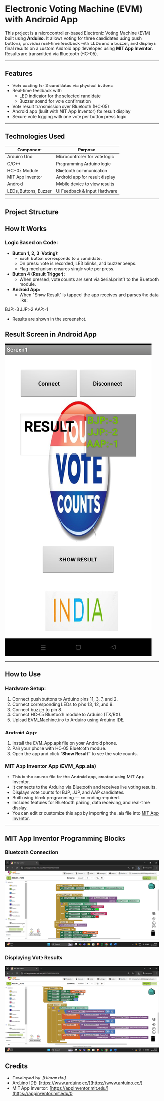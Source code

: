 # Electronic Voting Machine (EVM) with Android App

This project is a microcontroller-based Electronic Voting Machine (EVM) built using **Arduino**. It allows voting for three candidates using push buttons, provides real-time feedback with LEDs and a buzzer, and displays final results on a custom Android app developed using **MIT App Inventor**. Results are transmitted via Bluetooth (HC-05).

---

## Features

- Vote casting for 3 candidates via physical buttons
- Real-time feedback with:
  - LED indicator for the selected candidate
  - Buzzer sound for vote confirmation
- Vote result transmission over Bluetooth (HC-05)
- Android app (built with MIT App Inventor) for result display
- Secure vote logging with one vote per button press logic

---

## Technologies Used

| Component        | Purpose                          |
|------------------|----------------------------------|
| Arduino Uno      | Microcontroller for vote logic   |
| C/C++            | Programming Arduino logic        |
| HC-05 Module     | Bluetooth communication          |
| MIT App Inventor | Android app for result display   |
| Android          | Mobile device to view results    |
| LEDs, Buttons, Buzzer | UI Feedback & Input Hardware|

---

##  Project Structure

##  How It Works

### Logic Based on Code:
- **Button 1, 2, 3 (Voting):**
  - Each button corresponds to a candidate.
  - On press: vote is recorded, LED blinks, and buzzer beeps.
  - Flag mechanism ensures single vote per press.
- **Button 4 (Result Trigger):**
  - When pressed, vote counts are sent via Serial.print() to the Bluetooth module.
- **Android App:**
  - When "Show Result" is tapped, the app receives and parses the data like:
    
BJP:-3
    JJP:-2
    AAP:-1

  - Results are shown in the screenshot.
##  Result Screen in Android App
![Result Screenshot](https://raw.githubusercontent.com/himanshu-jangra77/EVM-Machine/90445555388255e06803004f7844e872dd214bac/EVM-Code/IMG_20250530_005515.jpg)

---

## How to Use

### Hardware Setup:
1. Connect push buttons to Arduino pins 11, 3, 7, and 2.
2. Connect corresponding LEDs to pins 13, 12, and 9.
3. Connect buzzer to pin 8.
4. Connect HC-05 Bluetooth module to Arduino (TX/RX).
5. Upload EVM_Machine.ino to Arduino using Arduino IDE.

### Android App:
1. Install the EVM_App.apk file on your Android phone.
2. Pair your phone with HC-05 Bluetooth module.
3. Open the app and click **“Show Result”** to see the vote counts.

### MIT App Inventor App (EVM_App.aia)

- This is the source file for the Android app, created using MIT App Inventor.
- It connects to the Arduino via Bluetooth and receives live voting results.
- Displays vote counts for BJP, JJP, and AAP candidates.
- Built using block programming — no coding required.
- Includes features for Bluetooth pairing, data receiving, and real-time display.
- You can edit or customize this app by importing the .aia file into [MIT App Inventor](https://ai2.appinventor.mit.edu/).

---

##  MIT App Inventor Programming Blocks

###  Bluetooth Connection
![Bluetooth Blocks](https://raw.githubusercontent.com/himanshu-jangra77/EVM-Machine/90445555388255e06803004f7844e872dd214bac/EVM-Code/Screenshot%202025-05-30%20000436.png)

### Displaying Vote Results
![Vote Display Blocks](https://raw.githubusercontent.com/himanshu-jangra77/EVM-Machine/90445555388255e06803004f7844e872dd214bac/EVM-Code/Screenshot%202025-05-30%20000507.png)


## Credits

- Developed by: *[Himanshu]*
- Arduino IDE: [https://www.arduino.cc/](https://www.arduino.cc/)
- MIT App Inventor: [https://appinventor.mit.edu/](https://appinventor.mit.edu/0
